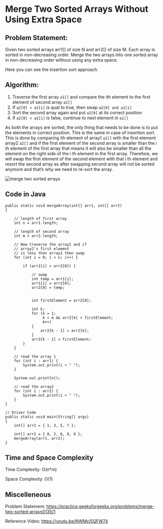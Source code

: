 # Merge Two Sorted Arrays Without Using Extra Space

## Problem Statement:
Given two sorted arrays arr1[] of size N and arr2[] of size M. Each array is sorted in non-decreasing order. Merge the two arrays into one sorted array in non-decreasing order without using any extra space.

Here you can see the insertion sort approach.

## Algorithm:
1. Traverse the first array `a1[]` and compare the ith element to the first element of second array `a2[]`
2. If `a2[0] < a1[i]` is qual to true, then swap `a2[0] and a1[i]`
3. Sort the second array again and put `a2[0]` at its correct position
4. If `a2[0] < a1[i]` is false, continue to next element in `a1[]`

As both the arrays are sorted, the only thing that needs to be done is to put the elements in correct position. This is the same in case of insertion sort. This is done by comparing ith element of array1 `a1[]` with the first element array2 `a2[]` and if the first element of the second array is smaller than the i th element of the first array that means it will also be smaller than all the element on the right side of the i th element in the first array. Therefore, we will swap the first element of the second element with that i th element and resort the second array as after swapping second array will not be sorted anymore and that’s why we need to re-sort the array.   

![merge two sorted arrays](https://user-images.githubusercontent.com/73117995/136376828-b427b7e5-283d-4b20-8706-3a9ac1825ebb.jpeg)

## Code in Java

    public static void mergeArray(int[] arr1, int[] arr2)
    {

        // length of first array
        int n = arr1.length;

        // length of second array
        int m = arr2.length;

        // Now traverse the array1 and if 
        // array2's first element
        // is less than array1 then swap
        for (int i = 0; i < n; i++) {

            if (arr1[i] > arr2[0]) {

                // swap
                int temp = arr1[i];
                arr1[i] = arr2[0];
                arr2[0] = temp;

             
                int firstElement = arr2[0];

                int k;
                for (k = 1; 
                     k < m && arr2[k] < firstElement;
                     k++) 
                {
                    arr2[k - 1] = arr2[k];
                }
                arr2[k - 1] = firstElement;
            }
        }

        // read the array 1
        for (int i : arr1) {
            System.out.print(i + " ");
        }

        System.out.println();

        // read the array2
        for (int i : arr2) {
            System.out.print(i + " ");
        }
    }

    // Driver Code
    public static void main(String[] args)
    {
        int[] arr1 = { 1, 3, 5, 7 };

        int[] arr2 = { 0, 2, 6, 8, 9 };
        mergeArray(arr1, arr2);
    }

## Time and Space Complexity

Time Complexity: O(n*m)

Space Complexity: O(1)

## Miscelleneous

Problem Statement: https://practice.geeksforgeeks.org/problems/merge-two-sorted-arrays5135/1

Reference Video: https://youtu.be/NWMcj5QFW74
